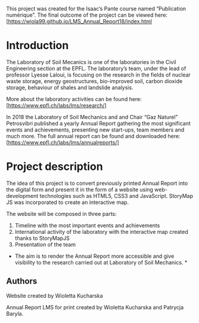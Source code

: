 
This project was created for the Isaac’s Pante course named “Publication numérique”. 
The final outcome of the project can be viewed here: [https://wiola99.github.io/LMS_Annual_Report18/index.html
# Introduction

The Laboratory of Soil Mecanics is one of the laboratories in the Civil Engineering section at the EPFL. The laboratory’s team, under the lead of professor Lyesse Laloui, is focusing on the research in the fields of nuclear waste storage, energy geostructures, bio-improved soil, carbon dioxide storage, behaviour of shales and landslide analysis. 

More about the laboratory activities can be found here: [https://www.epfl.ch/labs/lms/research/]

In 2018 the Laboratory of Soil Mechanics and and Chair “Gaz Naturel” Petrosvibri published a yearly Annual Report gathering the most significant events and achievements, presenting new start-ups, team members and much more. 
The full annual report can be found and downloaded here: [https://www.epfl.ch/labs/lms/annualreports/]

# Project description

The idea of this project is to convert previously printed Annual Report into the digital form and present it in the form of a website using web-development technologies such as HTML5, CSS3 and JavaScript. StoryMap JS was incorporated to create an interactive map. 

The website will be composed in three parts: 
1.	Timeline with the most important events and achievements
2.	International activity of the laboratory with the interactive map created thanks to StoryMapJS
3.	Presentation of the team 

* The aim is to render the Annual Report more accessible and give visibility to the research carried out at Laboratory of Soil Mechanics. *





## Authors

Website created by Wioletta Kucharska

Annual Report LMS for print created by Wioletta Kucharska and Patrycja Baryla. 
